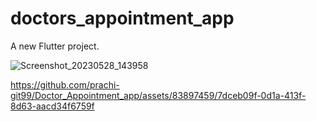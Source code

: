 # doctors_appointment_app

A new Flutter project.

![Screenshot_20230528_143958](https://github.com/prachi-git99/Doctor_Appointment_app/assets/83897459/82ce946d-6685-46c5-9197-80a53b8d8f55)

https://github.com/prachi-git99/Doctor_Appointment_app/assets/83897459/7dceb09f-0d1a-413f-8d63-aacd34f6759f

